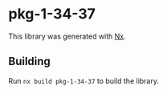 # pkg-1-34-37

This library was generated with [Nx](https://nx.dev).

## Building

Run `nx build pkg-1-34-37` to build the library.
